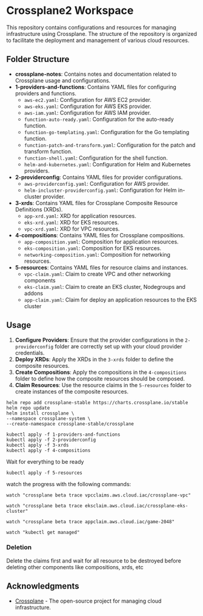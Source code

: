 # Crossplane2 Workspace

This repository contains configurations and resources for managing infrastructure using Crossplane. The structure of the repository is organized to facilitate the deployment and management of various cloud resources.

## Folder Structure

- **crossplane-notes**: Contains notes and documentation related to Crossplane usage and configurations.
- **1-providers-and-functions**: Contains YAML files for configuring providers and functions.
  - `aws-ec2.yaml`: Configuration for AWS EC2 provider.
  - `aws-eks.yaml`: Configuration for AWS EKS provider.
  - `aws-iam.yaml`: Configuration for AWS IAM provider.
  - `function-auto-ready.yaml`: Configuration for the auto-ready function.
  - `function-go-templating.yaml`: Configuration for the Go templating function.
  - `function-patch-and-transform.yaml`: Configuration for the patch and transform function.
  - `function-shell.yaml`: Configuration for the shell function.
  - `helm-and-kubernetes.yaml`: Configuration for Helm and Kubernetes providers.
- **2-providerconfig**: Contains YAML files for provider configurations.
  - `aws-providerconfig.yaml`: Configuration for AWS provider.
  - `helm-incluster-providerconfig.yaml`: Configuration for Helm in-cluster provider.
- **3-xrds**: Contains YAML files for Crossplane Composite Resource Definitions (XRDs).
  - `app-xrd.yaml`: XRD for application resources.
  - `eks-xrd.yaml`: XRD for EKS resources.
  - `vpc-xrd.yaml`: XRD for VPC resources.
- **4-compositions**: Contains YAML files for Crossplane compositions.
  - `app-composition.yaml`: Composition for application resources.
  - `eks-composition.yaml`: Composition for EKS resources.
  - `networking-composition.yaml`: Composition for networking resources.
- **5-resources**: Contains YAML files for resource claims and instances.
  - `vpc-claim.yaml`: Claim to create VPC and other networking components
  - `eks-claim.yaml`: Claim to create an EKS cluster, Nodegroups and addons
  - `app-claim.yaml`: Claim for deploy an application resources to the EKS cluster

## Usage

1. **Configure Providers**: Ensure that the provider configurations in the `2-providerconfig` folder are correctly set up with your cloud provider credentials.
2. **Deploy XRDs**: Apply the XRDs in the `3-xrds` folder to define the composite resources.
3. **Create Compositions**: Apply the compositions in the `4-compositions` folder to define how the composite resources should be composed.
4. **Claim Resources**: Use the resource claims in the `5-resources` folder to create instances of the composite resources.

```
helm repo add crossplane-stable https://charts.crossplane.io/stable
helm repo update
helm install crossplane \
--namespace crossplane-system \
--create-namespace crossplane-stable/crossplane
```

```
kubectl apply -f 1-providers-and-functions
kubectl apply -f 2-providerconfig
kubectl apply -f 3-xrds
kubectl apply -f 4-compositions
```
Wait for everything to be ready
```
kubectl apply -f 5-resources
```
watch the progress with the following commands:
```
watch "crossplane beta trace vpcclaims.aws.cloud.iac/crossplane-vpc"

watch "crossplane beta trace eksclaim.aws.cloud.iac/crossplane-eks-cluster"

watch "crossplane beta trace appclaim.aws.cloud.iac/game-2048"

watch "kubectl get managed"
```
### Deletion
Delete the claims first and wait for all resource to be destroyed before deleting other components like compositions, xrds, etc

## Acknowledgments

- [Crossplane](https://crossplane.io/) - The open-source project for managing cloud infrastructure.